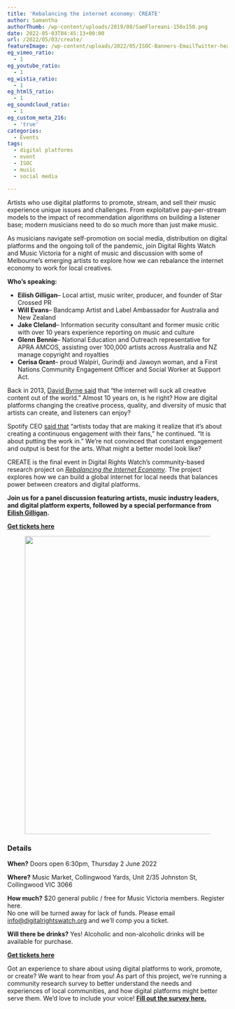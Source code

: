 ```yaml
---
title: 'Rebalancing the internet economy: CREATE'
author: Samantha
authorThumb: /wp-content/uploads/2019/08/SamFloreani-150x150.png
date: 2022-05-03T04:45:13+00:00
url: /2022/05/03/create/
featureImage: /wp-content/uploads/2022/05/ISOC-Banners-EmailTwitter-header-900-×-500-px-1.png
eg_vimeo_ratio:
  - 1
eg_youtube_ratio:
  - 1
eg_wistia_ratio:
  - 1
eg_html5_ratio:
  - 1
eg_soundcloud_ratio:
  - 1
eg_custom_meta_216:
  - 'true'
categories:
  - Events
tags:
  - digital platforms
  - event
  - ISOC
  - music
  - social media

---
```

Artists who use digital platforms to promote, stream, and sell their music experience unique issues and challenges. From exploitative pay-per-stream models to the impact of recommendation algorithms on building a listener base; modern musicians need to do so much more than just make music.

As musicians navigate self-promotion on social media, distribution on digital platforms and the ongoing toll of the pandemic, join Digital Rights Watch and Music Victoria for a night of music and discussion with some of Melbourne’s emerging artists to explore how we can rebalance the internet economy to work for local creatives.

**Who&#8217;s speaking:**

  * **Eilish Gilligan**&#8211; Local artist, music writer, producer, and founder of Star Crossed PR
  * **Will Evans**&#8211; Bandcamp Artist and Label Ambassador for Australia and New Zealand
  * **Jake Cleland**&#8211; Information security consultant and former music critic with over 10 years experience reporting on music and culture
  * **Glenn Bennie**&#8211; National Education and Outreach representative for APRA AMCOS, assisting over 100,000 artists across Australia and NZ manage copyright and royalties
  * **Cerisa Grant**&#8211; proud Walpiri, Gurindji and Jawoyn woman, and a First Nations Community Engagement Officer and Social Worker at Support Act.

Back in 2013, [David Byrne said][1] that “the internet will suck all creative content out of the world.” Almost 10 years on, is he right? How are digital platforms changing the creative process, quality, and diversity of music that artists can create, and listeners can enjoy?

Spotify CEO [said that][2] “artists today that are making it realize that it’s about creating a continuous engagement with their fans,” he continued. “It is about putting the work in.” We’re not convinced that constant engagement and output is best for the arts. What might a better model look like?

CREATE is the final event in Digital Rights Watch’s community-based research project on [_Rebalancing the Internet Economy_][3]. The project explores how we can build a global internet for local needs that balances power between creators and digital platforms.

**Join us for a panel discussion featuring artists, music industry leaders, and digital platform experts, followed by a special performance from [Eilish Gilligan][4].**

<div class="wp-block-buttons is-content-justification-center is-layout-flex wp-container-core-buttons-layout-4 wp-block-buttons-is-layout-flex">
  <div class="wp-block-button is-style-fill">
    <a class="wp-block-button__link has-cool-to-warm-spectrum-gradient-background has-background" href="https://www.eventbrite.com/e/rebalancing-the-internet-economy-create-tickets-332508932167" target="_blank" rel="noreferrer noopener"><strong>Get tickets here</strong></a>
  </div>
</div><figure class="wp-block-image size-large">

<img loading="lazy" decoding="async" width="1024" height="682" src="/wp-content/uploads/2022/05/EilishGilligan_JeffAndersenJnr_House_Film_000028_medium-1024x682.jpeg" alt="" class="wp-image-8337" srcset="/wp-content/uploads/2022/05/EilishGilligan_JeffAndersenJnr_House_Film_000028_medium-1024x682.jpeg 1024w, /wp-content/uploads/2022/05/EilishGilligan_JeffAndersenJnr_House_Film_000028_medium-300x200.jpeg 300w, /wp-content/uploads/2022/05/EilishGilligan_JeffAndersenJnr_House_Film_000028_medium-768x512.jpeg 768w, /wp-content/uploads/2022/05/EilishGilligan_JeffAndersenJnr_House_Film_000028_medium.jpeg 1280w" sizes="(max-width: 1024px) 100vw, 1024px" /> </figure> 

### Details

**When?** Doors open 6:30pm, Thursday 2 June 2022

**Where?** Music Market, Collingwood Yards, Unit 2/35 Johnston St, Collingwood VIC 3066

**How much?** $20 general public / free for Music Victoria members. Register here.  
No one will be turned away for lack of funds. Please email <info@digitalrightswatch.org> and we’ll comp you a ticket.

**Will there be drinks?** Yes! Alcoholic and non-alcoholic drinks will be available for purchase. 

<div class="wp-block-buttons is-content-justification-center is-layout-flex wp-container-core-buttons-layout-5 wp-block-buttons-is-layout-flex">
  <div class="wp-block-button is-style-fill">
    <a class="wp-block-button__link has-cool-to-warm-spectrum-gradient-background has-background" href="https://www.eventbrite.com/e/rebalancing-the-internet-economy-create-tickets-332508932167" target="_blank" rel="noreferrer noopener"><strong>Get tickets here</strong></a>
  </div>
</div>

Got an experience to share about using digital platforms to work, promote, or create? We want to hear from you! As part of this project, we&#8217;re running a community research survey to better understand the needs and experiences of local communities, and how digital platforms might better serve them. We&#8217;d love to include your voice! **[Fill out the survey here.][5]**

 [1]: https://www.theguardian.com/music/2013/oct/11/david-byrne-internet-content-world
 [2]: https://consequence.net/2020/08/spotify-daniel-ek-artist-recording-comments/
 [3]: https://digitalrightswatch.org.au/interneteconomy/
 [4]: https://www.eilishgilligan.com/
 [5]: https://l5225goxwke.typeform.com/to/KKYqfcA2